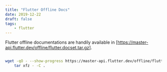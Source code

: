 ```yaml
---
title: "Flutter Offline Docs"
date: 2019-12-22
draft: false
tags:
    - flutter
---
```


Flutter offline documentations are handily available in [https://master-api.flutter.dev/offline/flutter.docset.tar.gz].

```bash

wget -qO - --show-progress https://master-api.flutter.dev/offline/flutter.docset.tar.gz | \
    tar xfz - -C .

```